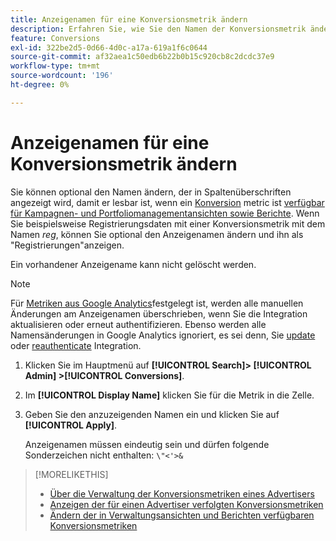 ```yaml
---
title: Anzeigenamen für eine Konversionsmetrik ändern
description: Erfahren Sie, wie Sie den Namen der Konversionsmetrik ändern, der in Spaltenüberschriften in Ihren Verwaltungsansichten und Berichten angezeigt wird.
feature: Conversions
exl-id: 322be2d5-0d66-4d0c-a17a-619a1f6c0644
source-git-commit: af32aea1c50edb6b22b0b15c920cb8c2dcdc37e9
workflow-type: tm+mt
source-wordcount: '196'
ht-degree: 0%

---
```


# Anzeigenamen für eine Konversionsmetrik ändern

Sie können optional den Namen ändern, der in Spaltenüberschriften angezeigt wird, damit er lesbar ist, wenn ein [Konversion](/help/search-social-commerce/glossary.md#c-d) metric ist [verfügbar für Kampagnen- und Portfoliomanagementansichten sowie Berichte](conversion-metric-edit-available.md). Wenn Sie beispielsweise Registrierungsdaten mit einer Konversionsmetrik mit dem Namen *reg*, können Sie optional den Anzeigenamen ändern und ihn als &quot;Registrierungen&quot;anzeigen.

Ein vorhandener Anzeigename kann nicht gelöscht werden.

>[!NOTE]
>
>Für [Metriken aus Google Analytics](/help/search-social-commerce/admin/data-sources/data-source-about.md)festgelegt ist, werden alle manuellen Änderungen am Anzeigenamen überschrieben, wenn Sie die Integration aktualisieren oder erneut authentifizieren. Ebenso werden alle Namensänderungen in Google Analytics ignoriert, es sei denn, Sie [update](/help/search-social-commerce/admin/data-sources/data-source-edit.md) oder [reauthenticate](/help/search-social-commerce/admin/data-sources/data-source-reauthenticate.md) Integration.

1. Klicken Sie im Hauptmenü auf **[!UICONTROL Search]> [!UICONTROL Admin] >[!UICONTROL Conversions]**.

1. Im **[!UICONTROL Display Name]** klicken Sie für die Metrik in die Zelle.

1. Geben Sie den anzuzeigenden Namen ein und klicken Sie auf **[!UICONTROL Apply]**.

   Anzeigenamen müssen eindeutig sein und dürfen folgende Sonderzeichen nicht enthalten: `\"<'>&`

>[!MORELIKETHIS]
>
>* [Über die Verwaltung der Konversionsmetriken eines Advertisers](conversion-metric-about.md)
>* [Anzeigen der für einen Advertiser verfolgten Konversionsmetriken](conversion-metric-view-tracked.md)
>* [Ändern der in Verwaltungsansichten und Berichten verfügbaren Konversionsmetriken](conversion-metric-edit-available.md)
